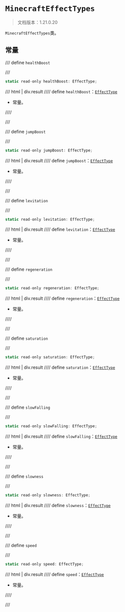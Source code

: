 # `MinecraftEffectTypes`

> 文档版本：1.21.0.20

`MinecraftEffectTypes`类。

## 常量

/// define
`healthBoost`


///

```js
static read-only healthBoost: EffectType;
```

/// html | div.result
//// define
`healthBoost`：[`EffectType`](./effecttype.md)

- 常量。


////

///


/// define
`jumpBoost`


///

```js
static read-only jumpBoost: EffectType;
```

/// html | div.result
//// define
`jumpBoost`：[`EffectType`](./effecttype.md)

- 常量。


////

///


/// define
`levitation`


///

```js
static read-only levitation: EffectType;
```

/// html | div.result
//// define
`levitation`：[`EffectType`](./effecttype.md)

- 常量。


////

///


/// define
`regeneration`


///

```js
static read-only regeneration: EffectType;
```

/// html | div.result
//// define
`regeneration`：[`EffectType`](./effecttype.md)

- 常量。


////

///


/// define
`saturation`


///

```js
static read-only saturation: EffectType;
```

/// html | div.result
//// define
`saturation`：[`EffectType`](./effecttype.md)

- 常量。


////

///


/// define
`slowFalling`


///

```js
static read-only slowFalling: EffectType;
```

/// html | div.result
//// define
`slowFalling`：[`EffectType`](./effecttype.md)

- 常量。


////

///


/// define
`slowness`


///

```js
static read-only slowness: EffectType;
```

/// html | div.result
//// define
`slowness`：[`EffectType`](./effecttype.md)

- 常量。


////

///


/// define
`speed`


///

```js
static read-only speed: EffectType;
```

/// html | div.result
//// define
`speed`：[`EffectType`](./effecttype.md)

- 常量。


////

///

